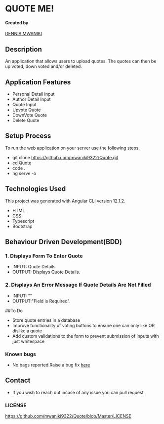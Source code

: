 # QUOTE ME!

#### Created by 
[DENNIS MWANIKI]()

## Description
An application that allows users to upload quotes. The quotes can then be up voted, down voted and/or deleted.

## Application Features
* Personal Detail input
* Author Detail Input
* Quote Input
* Upvote Quote
* DownVote Quote
* Delete Quote

## Setup Process
To run the web application on your server use the following steps.

*  git clone https://github.com/mwaniki9322/Quote.git
*  cd Quote
*  code .
*  ng serve -o

## Technologies Used
This project was generated with Angular CLI version 12.1.2. 
* HTML
* CSS
* Typescript
* Bootstrap

## Behaviour Driven Development(BDD)
### 1. Displays Form To Enter Quote
* INPUT: Quote Details
* OUTPUT: Displays Quote Details.

### 2. Displays An Error Message If Quote Details Are Not Filled
* INPUT: ""
* OUTPUT:"Field is Required". 

##To Do
* Store quote entries in a database
* Improve functionality of voting buttons to ensure one can only like OR dislike a quote
* Add custom validations to the form to prevent submission of inputs with just whitespace

### Known bugs
* No bags reported.Raise a bug fix [here](https://github.com/mwaniki9322/Quote.git)

## Contact
* If you wish to reach out incase of any issue you can pull request

### LICENSE
https://github.com/mwaniki9322/Quote/blob/Master/LICENSE
